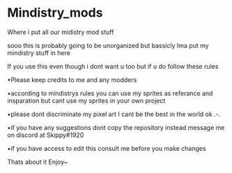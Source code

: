 # Mindistry_mods
Where i put all our midistry mod stuff

sooo this is probably going to be unorganized but bassicly
Ima put my mindistry stuff in here

If you use this even though i dont want u too but if u do follow these rules

•Please keep credits to me and any modders

•according to mindistrys rules you can use my sprites as referance and insparation but cant use my sprites in your own project

•please dont discriminate my pixel art I cant be the best in the world ok .-.

•if you have any suggestions dont copy the repository instead message me on discord at Skippy#1920

•if you have access to edit this consult me before you make changes

Thats about it
Enjoy~
